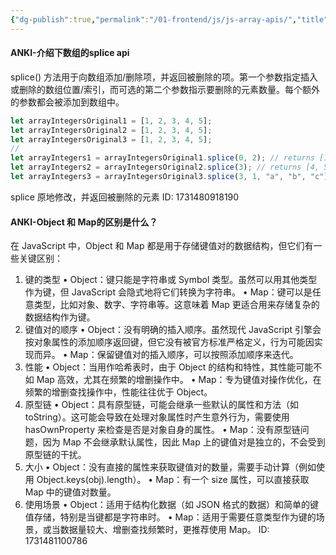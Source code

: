 ```yaml
---
{"dg-publish":true,"permalink":"/01-frontend/js/js-array-apis/","title":"js 数组api整理","tags":["js","frontend"],"created":"2024-11-11T14:26:04.309+08:00","updated":"2024-12-02T14:55:45.929+08:00"}
---
```


#### ANKI-介绍下数组的splice api
splice() 方法用于向数组添加/删除项，并返回被删除的项。第一个参数指定插入或删除的数组位置/索引，而可选的第二个参数指示要删除的元素数量。每个额外的参数都会被添加到数组中。
```js
let arrayIntegersOriginal1 = [1, 2, 3, 4, 5];
let arrayIntegersOriginal2 = [1, 2, 3, 4, 5];
let arrayIntegersOriginal3 = [1, 2, 3, 4, 5];
// 
let arrayIntegers1 = arrayIntegersOriginal1.splice(0, 2); // returns [1, 2]; original array: [3, 4, 5]
let arrayIntegers2 = arrayIntegersOriginal2.splice(3); // returns [4, 5]; original array: [1, 2, 3]
let arrayIntegers3 = arrayIntegersOriginal3.splice(3, 1, "a", "b", "c"); //returns [4]; original array: [1, 2, 3, "a", "b", "c", 5]
```
splice 原地修改，并返回被删除的元素
ID: 1731480918190

#### ANKI-Object 和 Map的区别是什么？
在 JavaScript 中，Object 和 Map 都是用于存储键值对的数据结构，但它们有一些关键区别：
1. 键的类型
	•	Object：键只能是字符串或 Symbol 类型。虽然可以用其他类型作为键，但 JavaScript 会隐式地将它们转换为字符串。
	•	Map：键可以是任意类型，比如对象、数字、字符串等。这意味着 Map 更适合用来存储复杂的数据结构作为键。
2. 键值对的顺序
	•	Object：没有明确的插入顺序。虽然现代 JavaScript 引擎会按对象属性的添加顺序返回键，但它没有被官方标准严格定义，行为可能因实现而异。
	•	Map：保留键值对的插入顺序，可以按照添加顺序来迭代。
3. 性能
	•	Object：当用作哈希表时，由于 Object 的结构和特性，其性能可能不如 Map 高效，尤其在频繁的增删操作中。
	•	Map：专为键值对操作优化，在频繁的增删查找操作中，性能往往优于 Object。
4. 原型链
	•	Object：具有原型链，可能会继承一些默认的属性和方法（如 toString）。这可能会导致在处理对象属性时产生意外行为，需要使用 hasOwnProperty 来检查是否是对象自身的属性。
	•	Map：没有原型链问题，因为 Map 不会继承默认属性，因此 Map 上的键值对是独立的，不会受到原型链的干扰。
5. 大小
	•	Object：没有直接的属性来获取键值对的数量，需要手动计算（例如使用 Object.keys(obj).length）。
	•	Map：有一个 size 属性，可以直接获取 Map 中的键值对数量。
6. 使用场景
	•	Object：适用于结构化数据（如 JSON 格式的数据）和简单的键值存储，特别是当键都是字符串时。
	•	Map：适用于需要任意类型作为键的场景，或当数据量较大、增删查找频繁时，更推荐使用 Map。
ID: 1731481100786

